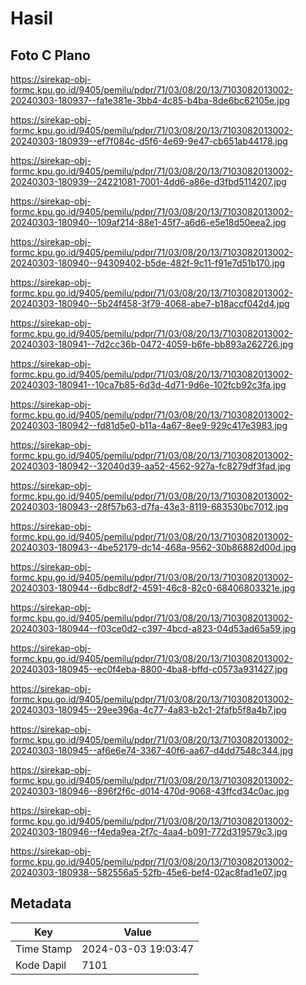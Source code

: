 # Hasil

## Foto C Plano

https://sirekap-obj-formc.kpu.go.id/9405/pemilu/pdpr/71/03/08/20/13/7103082013002-20240303-180937--fa1e381e-3bb4-4c85-b4ba-8de6bc62105e.jpg

https://sirekap-obj-formc.kpu.go.id/9405/pemilu/pdpr/71/03/08/20/13/7103082013002-20240303-180939--ef7f084c-d5f6-4e69-9e47-cb651ab44178.jpg

https://sirekap-obj-formc.kpu.go.id/9405/pemilu/pdpr/71/03/08/20/13/7103082013002-20240303-180939--24221081-7001-4dd6-a86e-d3fbd5114207.jpg

https://sirekap-obj-formc.kpu.go.id/9405/pemilu/pdpr/71/03/08/20/13/7103082013002-20240303-180940--109af214-88e1-45f7-a6d6-e5e18d50eea2.jpg

https://sirekap-obj-formc.kpu.go.id/9405/pemilu/pdpr/71/03/08/20/13/7103082013002-20240303-180940--94309402-b5de-482f-9c11-f91e7d51b170.jpg

https://sirekap-obj-formc.kpu.go.id/9405/pemilu/pdpr/71/03/08/20/13/7103082013002-20240303-180940--5b24f458-3f79-4068-abe7-b18accf042d4.jpg

https://sirekap-obj-formc.kpu.go.id/9405/pemilu/pdpr/71/03/08/20/13/7103082013002-20240303-180941--7d2cc36b-0472-4059-b6fe-bb893a262726.jpg

https://sirekap-obj-formc.kpu.go.id/9405/pemilu/pdpr/71/03/08/20/13/7103082013002-20240303-180941--10ca7b85-6d3d-4d71-9d6e-102fcb92c3fa.jpg

https://sirekap-obj-formc.kpu.go.id/9405/pemilu/pdpr/71/03/08/20/13/7103082013002-20240303-180942--fd81d5e0-b11a-4a67-8ee9-929c417e3983.jpg

https://sirekap-obj-formc.kpu.go.id/9405/pemilu/pdpr/71/03/08/20/13/7103082013002-20240303-180942--32040d39-aa52-4562-927a-fc8279df3fad.jpg

https://sirekap-obj-formc.kpu.go.id/9405/pemilu/pdpr/71/03/08/20/13/7103082013002-20240303-180943--28f57b63-d7fa-43e3-8119-683530bc7012.jpg

https://sirekap-obj-formc.kpu.go.id/9405/pemilu/pdpr/71/03/08/20/13/7103082013002-20240303-180943--4be52179-dc14-468a-9562-30b86882d00d.jpg

https://sirekap-obj-formc.kpu.go.id/9405/pemilu/pdpr/71/03/08/20/13/7103082013002-20240303-180944--6dbc8df2-4591-46c8-82c0-68406803321e.jpg

https://sirekap-obj-formc.kpu.go.id/9405/pemilu/pdpr/71/03/08/20/13/7103082013002-20240303-180944--f03ce0d2-c397-4bcd-a823-04d53ad65a59.jpg

https://sirekap-obj-formc.kpu.go.id/9405/pemilu/pdpr/71/03/08/20/13/7103082013002-20240303-180945--ec0f4eba-8800-4ba8-bffd-c0573a931427.jpg

https://sirekap-obj-formc.kpu.go.id/9405/pemilu/pdpr/71/03/08/20/13/7103082013002-20240303-180945--29ee396a-4c77-4a83-b2c1-2fafb5f8a4b7.jpg

https://sirekap-obj-formc.kpu.go.id/9405/pemilu/pdpr/71/03/08/20/13/7103082013002-20240303-180945--af6e6e74-3367-40f6-aa67-d4dd7548c344.jpg

https://sirekap-obj-formc.kpu.go.id/9405/pemilu/pdpr/71/03/08/20/13/7103082013002-20240303-180946--896f2f6c-d014-470d-9068-43ffcd34c0ac.jpg

https://sirekap-obj-formc.kpu.go.id/9405/pemilu/pdpr/71/03/08/20/13/7103082013002-20240303-180946--f4eda9ea-2f7c-4aa4-b091-772d319579c3.jpg

https://sirekap-obj-formc.kpu.go.id/9405/pemilu/pdpr/71/03/08/20/13/7103082013002-20240303-180938--582556a5-52fb-45e6-bef4-02ac8fad1e07.jpg


## Metadata

| Key        | Value               |
| ---------- | ------------------- |
| Time Stamp | 2024-03-03 19:03:47 |
| Kode Dapil | 7101                |



